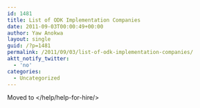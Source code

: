 ```yaml
---
id: 1481
title: List of ODK Implementation Companies
date: 2011-09-03T00:00:49+00:00
author: Yaw Anokwa
layout: single
guid: /?p=1481
permalink: /2011/09/03/list-of-odk-implementation-companies/
aktt_notify_twitter:
  - 'no'
categories:
  - Uncategorized
---
```

Moved to </help/help-for-hire/>